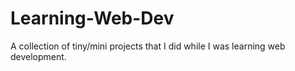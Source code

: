 # Learning-Web-Dev
A collection of tiny/mini projects that I did while I was learning web development.
